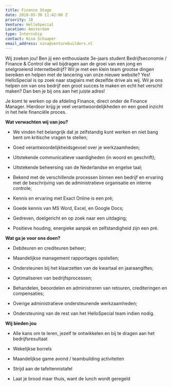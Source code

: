 ```yaml
---
title: Finance Stage
date: 2018-05-30 11:42:00 Z
priority: 18
Venture: HelloSpecial
Location: Amsterdam
type: Internship
contact: Nina Schaaper
email_address: nina@venturebuilders.nl
---
```


Wij zoeken jou! Ben jij een enthousiaste 3e-jaars student Bedrijfseconomie / Finance & Control die wil bijdragen aan de groei van een jong en snelgroeiend internetbedrijf? Wil je met een klein team grootse dingen bereiken en helpen met de lancering van onze nieuwe website? Yes! HelloSpecial is op zoek naar stagiairs met dezelfde drive als wij. Wil je ons helpen om van ons bedrijf een groot succes te maken en echt het verschil maken? Dan ben je bij ons aan het juiste adres!

Je komt te werken op de afdeling Finance, direct onder de Finance Manager. Hierdoor krijg je veel verantwoordelijkheden en een goed inzicht in het hele financiële proces.

**Wat verwachten wij van jou?**

* We vinden het belangrijk dat je zelfstandig kunt werken en niet bang bent om kritische vragen te stellen;

* Goed verantwoordelijkheidsgevoel over je werkzaamheden;

* Uitstekende communicatieve vaardigheden (in woord en geschrift);

* Uitstekende beheersing van de Nederlandse en engelse taal;

* Bekend met de verschillende processen binnen een bedrijf en ervaring met de beschrijving van de administratieve organisatie en interne controle;

* Kennis en ervaring met Exact Online is een pré;

* Goede kennis van MS Word, Excel, en Google Docs;

* Gedreven, doelgericht en op zoek naar een uitdaging;

* Positieve houding, energieke aanpak en zelfstandigheid zijn een pré.

**Wat ga je voor ons doen?**

* Debiteuren en crediteuren beheer;

* Maandelijkse management rapportages opstellen;

* Ondersteunen bij het klaarzetten van de kwartaal en jaaraangiftes;

* Optimaliseren van bedrijfsprocessen;

* Behandelen, beoordelen en administreren van retouren, crediteringen en compensaties;

* Overige administratieve ondersteunende werkzaamheden;

* Ondersteuning van de rest van het HelloSpecial team indien nodig.

**Wij bieden jou**

* Alle kans om te leren, jezelf te ontwikkelen en bij te dragen aan het bedrijfsresultaat

* Wekelijkse borrels

* Maandelijkse game avond / teambuilding activiteiten

* Strijd aan de tafeltennistafel

* Laat je brood maar thuis, want de lunch wordt geregeld
